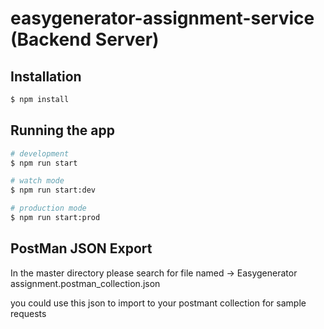 # easygenerator-assignment-service (Backend Server)

## Installation

```bash
$ npm install
```

## Running the app

```bash
# development
$ npm run start

# watch mode
$ npm run start:dev

# production mode
$ npm run start:prod
```

## PostMan JSON Export

In the master directory please search for file named -> Easygenerator assignment.postman_collection.json

you could use this json to import to your postmant collection for sample requests
